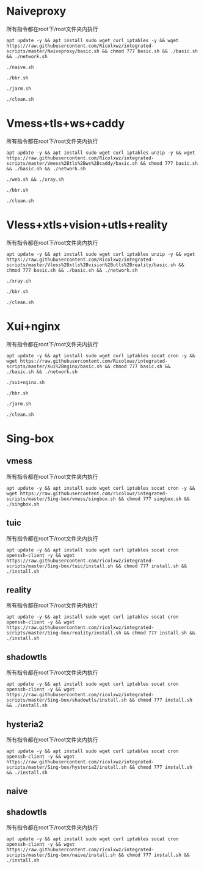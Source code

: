# Naiveproxy
所有指令都在root下/root文件夹内执行
```
apt update -y && apt install sudo wget curl iptables -y && wget https://raw.githubusercontent.com/Ricolxwz/integrated-scripts/master/Naiveproxy/basic.sh && chmod 777 basic.sh && ./basic.sh && ./network.sh
```
```
./naive.sh
```
```
./bbr.sh
```
```
./jarm.sh
```
```
./clean.sh
```
# Vmess+tls+ws+caddy
所有指令都在root下/root文件夹内执行
```
apt update -y && apt install sudo wget curl iptables unzip -y && wget https://raw.githubusercontent.com/Ricolxwz/integrated-scripts/master/Vmess%2Btls%2Bws%2Bcaddy/basic.sh && chmod 777 basic.sh && ./basic.sh && ./network.sh
```
```
./web.sh && ./xray.sh
```
```
./bbr.sh
```
```
./clean.sh
```
# Vless+xtls+vision+utls+reality
所有指令都在root下/root文件夹内执行
```
apt update -y && apt install sudo wget curl iptables unzip -y && wget https://raw.githubusercontent.com/Ricolxwz/integrated-scripts/master/Vless%2Bxtls%2Bvision%2Butls%2Breality/basic.sh && chmod 777 basic.sh && ./basic.sh && ./network.sh
```
```
./xray.sh
```
```
./bbr.sh
```
```
./clean.sh
```
# Xui+nginx
所有指令都在root下/root文件夹内执行
```
apt update -y && apt install sudo wget curl iptables socat cron -y && wget https://raw.githubusercontent.com/Ricolxwz/integrated-scripts/master/Xui%2Bnginx/basic.sh && chmod 777 basic.sh && ./basic.sh && ./network.sh
```
```
./xui+nginx.sh
```
```
./bbr.sh
```
```
./jarm.sh
```
```
./clean.sh
```
# Sing-box

## vmess
所有指令都在root下/root文件夹内执行
```
apt update -y && apt install sudo wget curl iptables socat cron -y && wget https://raw.githubusercontent.com/ricolxwz/integrated-scripts/master/Sing-box/vmess/singbox.sh && chmod 777 singbox.sh && ./singbox.sh
```

## tuic
所有指令都在root下/root文件夹内执行
```
apt update -y && apt install sudo wget curl iptables socat cron openssh-client -y && wget https://raw.githubusercontent.com/ricolxwz/integrated-scripts/master/Sing-box/tuic/install.sh && chmod 777 install.sh && ./install.sh
```

## reality
所有指令都在root下/root文件夹内执行
```
apt update -y && apt install sudo wget curl iptables socat cron openssh-client -y && wget https://raw.githubusercontent.com/ricolxwz/integrated-scripts/master/Sing-box/reality/install.sh && chmod 777 install.sh && ./install.sh
```

## shadowtls
所有指令都在root下/root文件夹内执行
```
apt update -y && apt install sudo wget curl iptables socat cron openssh-client -y && wget https://raw.githubusercontent.com/ricolxwz/integrated-scripts/master/Sing-box/shadowtls/install.sh && chmod 777 install.sh && ./install.sh
```

## hysteria2
所有指令都在root下/root文件夹内执行
```
apt update -y && apt install sudo wget curl iptables socat cron openssh-client -y && wget https://raw.githubusercontent.com/ricolxwz/integrated-scripts/master/Sing-box/hysteria2/install.sh && chmod 777 install.sh && ./install.sh
```

## naive
## shadowtls
所有指令都在root下/root文件夹内执行
```
apt update -y && apt install sudo wget curl iptables socat cron openssh-client -y && wget https://raw.githubusercontent.com/ricolxwz/integrated-scripts/master/Sing-box/naive/install.sh && chmod 777 install.sh && ./install.sh
```
